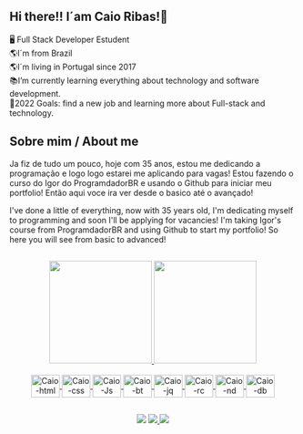 ## Hi there!! I´am Caio Ribas!👋

🖥 Full Stack Developer Estudent<br>
🌎I´m from Brazil<br>
🌎I´m living in Portugal since 2017<br>
📚I’m currently learning everything about technology and software development.<br>
📢2022 Goals: find a new job and learning more about Full-stack and technology.<br>

## Sobre mim / About me 
 Ja fiz de tudo um pouco, hoje com 35 anos, estou me dedicando a programação e logo logo estarei me aplicando para vagas!
 Estou fazendo o curso do Igor do ProgramdadorBR e usando o Github para iniciar meu portfolio! 
 Então aqui voce ira ver desde o basico até o avançado!

 I've done a little of everything, now with 35 years old, I'm dedicating myself to programming and soon I'll be applying for vacancies!
  I'm taking Igor's course from ProgramdadorBR and using Github to start my portfolio!
  So here you will see from basic to advanced! 
##

<div align="center">
  <a href="https://github.com/caioapoc">
  <img height="180em" src="https://github-readme-stats.vercel.app/api?username=CaioApoc&show_icons=true&theme=dark&include_all_commits=true&count_private=true"/>
  <img height="180em" src="https://github-readme-stats.vercel.app/api/top-langs/?username=CaioApoc&layout=compact&langs_count=7&theme=dark"/>
</div>
<div align="center" style="display: inline_block"><br>
  <img align="center" alt="Caio-html" height="40" width="50" src="https://cdn.jsdelivr.net/gh/devicons/devicon/icons/html5/html5-original-wordmark.svg" />
  <img align="center" alt="Caio-css" height="40" width="50" src="https://cdn.jsdelivr.net/gh/devicons/devicon/icons/css3/css3-original-wordmark.svg" />
  <img align="center" alt="Caio-Js" height="40" width="50" src="https://cdn.jsdelivr.net/gh/devicons/devicon/icons/javascript/javascript-original.svg" />
  <img align="center" alt="Caio-bt" height="40" width="50" src="https://cdn.jsdelivr.net/gh/devicons/devicon/icons/bootstrap/bootstrap-plain-wordmark.svg" />
  <img align="center" alt="Caio-jq" height="40" width="50" src="https://cdn.jsdelivr.net/gh/devicons/devicon/icons/jquery/jquery-original-wordmark.svg" />
  <img align="center" alt="Caio-rc" height="40" width="50" src="https://cdn.jsdelivr.net/gh/devicons/devicon/icons/react/react-original-wordmark.svg" />
  <img align="center" alt="Caio-nd" height="40" width="50" src="https://cdn.jsdelivr.net/gh/devicons/devicon/icons/nodejs/nodejs-original-wordmark.svg" />
  <img align="center" alt="Caio-db" height="40" width="50" src="https://cdn.jsdelivr.net/gh/devicons/devicon/icons/mongodb/mongodb-original-wordmark.svg" />
  </div>
  
  ##
  
  <div align="center">
 <a href="https://www.linkedin.com/in/caio-ribas-apocalypse-nogueira-2b152210b" target="_blank"><img src="https://img.shields.io/badge/-LinkedIn-%230077B5?style=for-the-badge&logo=linkedin&logoColor=white" target="_blank"></a>
 <a href = "mailto:caio_apocalypse@hotmail.com"><img src="https://img.shields.io/badge/Microsoft_Outlook-0078D4?style=for-the-badge&logo=microsoft-outlook&logoColor=white" target="_blank"> 
 <a href="https://instagram.com/caioapoc" target="_blank"><img src="https://img.shields.io/badge/-Instagram-%23E4405F?style=for-the-badge&logo=instagram&logoColor=white" target="_blank"></a>  
</div>
